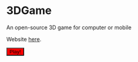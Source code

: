 # 3DGame
An open-source 3D game for computer or mobile

Website <a href="https://d4q2.github.io/3DGame/GamePlay">here</a>.

<button href="https://d4q2.github.io/3DGame/GamePlay" style="background-color: red;">Play!</button>
